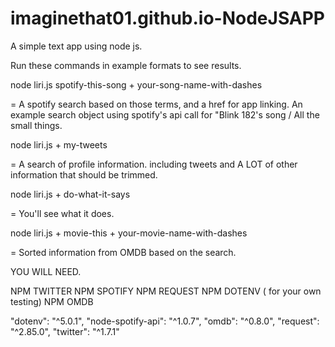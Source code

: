 # imaginethat01.github.io-NodeJSAPP
A simple text app using node js. 

Run these commands in example formats to see results.

node liri.js spotify-this-song + your-song-name-with-dashes 

= A spotify search based on those terms, and a href for app linking.
  An example search object using spotify's api call for "Blink 182's song / All the small things.

node liri.js + my-tweets

= A search of profile information. including tweets and A LOT of other information that should be trimmed. 

node liri.js + do-what-it-says 

= You'll see what it does. 


node liri.js + movie-this + your-movie-name-with-dashes

= Sorted information from OMDB based on the search.  

YOU WILL NEED.

NPM TWITTER
NPM SPOTIFY
NPM REQUEST
NPM DOTENV ( for your own testing)
NPM OMDB 

 "dotenv": "^5.0.1",
    "node-spotify-api": "^1.0.7",
    "omdb": "^0.8.0",
    "request": "^2.85.0",
    "twitter": "^1.7.1"
